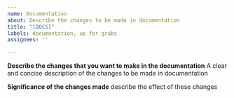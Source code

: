```yaml
---
name: Documentation
about: Describe the changes to be made in documentation
title: "[DOCS]"
labels: documentation, up for grabs
assignees: ''

---
```


**Describe the changes that you want to make in the documentation**
A clear and concise description of the changes to be made in documentation

**Significance of the changes made**
describe the effect of these changes

